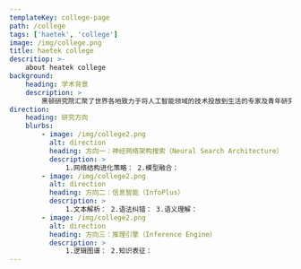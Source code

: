 ```yaml
---
templateKey: college-page
path: /college
tags: ['haetek', 'college']
image: /img/college.png
title: haetek college
descritiop: >-
    about heatek college
background:
    heading: 学术背景
    description: >
        黑顿研究院汇聚了世界各地致力于将人工智能领域的技术投放到生活的专家及青年研究者，\来自被称为深度学习发源地的多伦多大学、csranking人工智能领域世界排名第一的卡耐基梅隆大学、中国科学院计算技术研究所等国内外权威学术机构。\黑顿研究院兼顾理论型及工程型研究，摒弃“leaderboard”等以刷指标、博眼球为履行自身价值观的唯一渠道的研究模式，\着重于将算法技术落地化、场景化、实质化、深远化。
direction:
    heading: 研究方向
    blurbs:
        - image: /img/college2.png
          alt: direction
          heading: 方向一：神经网络架构搜索（Neural Search Architecture）
          description: >
              1.网络结构进化策略： 2.模型融合：
        - image: /img/college2.png
          alt: direction
          heading: 方向二：信息智能（InfoPlus）
          description: >
              1.文本解析： 2.语法纠错： 3.语义理解：
        - image: /img/college2.png
          alt: direction
          heading: 方向三：推理引擎（Inference Engine）
          description: >
              1.逻辑图谱： 2.知识表征：
---
```


